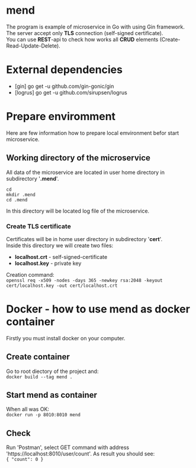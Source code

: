 # mend

The program is example of microservice in Go with using Gin framework.  
The server accept only **TLS** connection (self-signed certificate).  
You can use **REST**-api to check how works all **CRUD** elements (Create-Read-Update-Delete).

# External dependencies
- [gin] go get -u github.com/gin-gonic/gin
- [logrus] go get -u github.com/sirupsen/logrus

# Prepare enviromment
Here are few information how to prepare local emvironment befor start microservice.

## Working directory of the microservice 
All data of the microservice are located in user home directory in subdirectory '**.mend**'.

`cd`  
`mkdir .mend`    
`cd .mend`    

In this directory will be located log file of the microservice.  

### Create TLS certificate
Certificates will be in home user directory in subdirectory '**cert**'.  
Inside this directory we will create two files:
- **localhost.crt** - self-signed-certificate
- **localhost.key** - private key  

Creation command:  
`openssl req -x509 -nodes -days 365 -newkey rsa:2048 -keyout cert/localhost.key -out cert/localhost.crt`  

# Docker - how to use mend as docker container
Firstly you must install docker on your computer.  

## Create container  
Go to root diectory of the project and:  
`docker build --tag mend .`

## Start mend as container
When all was OK:  
`docker run -p 8010:8010 mend`

## Check   
Run 'Postman', select GET command with address 'https://localhost:8010/user/count'.
As result you should see:  
`{
    "count": 0
}`
